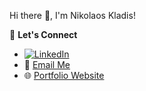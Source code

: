 Hi there 👋, I'm Nikolaos Kladis!

🤝 **Let's Connect**

- [![LinkedIn](https://img.shields.io/badge/-LinkedIn-blue?logo=linkedin)](https://linkedin.com/in/nikcladis)  
- 📧 [Email Me](mailto:nikcladis@gmail.com)  
- 🌐 [Portfolio Website](https://nikcladis.dev)
